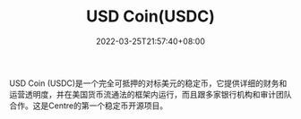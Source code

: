 ﻿---
weight: 
title: "USD Coin(USDC)"
description: "USD Coin (USDC)是一个完全可抵押的对标美元的稳定币，它提供详细的财务和运营透明度，并在美国货币流通法的框架内运行，而且跟多家银行机构和审计团队合作"
date: 2022-03-25T21:57:40+08:00
lastmod: 2022-03-25T16:45:40+08:00
draft: false
authors: ["Metabd"]
featuredImage: "usd-coinusdc.webp"
link: ""
tags: ["数字代币","USD Coin(USDC)"]
categories: ["navigation"]
navigation: ["数字代币"]
lightgallery: true
toc: true
pinned: false
recommend: false
recommend1: false
---
USD Coin (USDC)是一个完全可抵押的对标美元的稳定币，它提供详细的财务和运营透明度，并在美国货币流通法的框架内运行，而且跟多家银行机构和审计团队合作。这是Centre的第一个稳定币开源项目。
